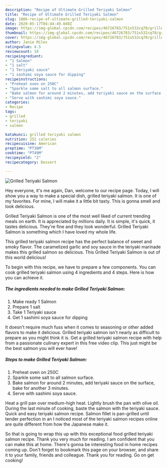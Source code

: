 ```yaml
---
description: "Recipe of Ultimate Grilled Teriyaki Salmon"
title: "Recipe of Ultimate Grilled Teriyaki Salmon"
slug: 1806-recipe-of-ultimate-grilled-teriyaki-salmon
date: 2020-05-17T04:44:49.040Z
image: https://img-global.cpcdn.com/recipes/46726783/751x532cq70/grilled-teriyaki-salmon-recipe-main-photo.jpg
thumbnail: https://img-global.cpcdn.com/recipes/46726783/751x532cq70/grilled-teriyaki-salmon-recipe-main-photo.jpg
cover: https://img-global.cpcdn.com/recipes/46726783/751x532cq70/grilled-teriyaki-salmon-recipe-main-photo.jpg
author: Janie Miles
ratingvalue: 4.5
reviewcount: 10
recipeingredient:
- "1 Salmon"
- "1 salt"
- "1 Teriyaki sauce"
- "1 sashimi soya sauce for dipping"
recipeinstructions:
- "Preheat oven on 250C"
- "Sparkle some salt to all salmon surface."
- "Bake salmon for around 2 minutes, add teriyaki sauce on the surface, bake for another 3 minutes."
- "Serve with sashimi soya sauce."
categories:
- Recipe
tags:
- grilled
- teriyaki
- salmon

katakunci: grilled teriyaki salmon 
nutrition: 251 calories
recipecuisine: American
preptime: "PT36M"
cooktime: "PT49M"
recipeyield: "2"
recipecategory: Dessert

---
```



![Grilled Teriyaki Salmon](https://img-global.cpcdn.com/recipes/46726783/751x532cq70/grilled-teriyaki-salmon-recipe-main-photo.jpg)

Hey everyone, it's me again, Dan, welcome to our recipe page. Today, I will show you a way to make a special dish, grilled teriyaki salmon. It is one of my favorites. For mine, I will make it a little bit tasty. This is gonna smell and look delicious.

Grilled Teriyaki Salmon is one of the most well liked of current trending meals on earth. It is appreciated by millions daily. It is simple, it's quick, it tastes delicious. They're fine and they look wonderful. Grilled Teriyaki Salmon is something which I have loved my whole life.

This grilled teriyaki salmon recipe has the perfect balance of sweet and smoky flavor. The caramelized garlic and soy sauce in the teriyaki marinade makes this grilled salmon so delicious. This Grilled Teriyaki Salmon is out of this world delicious!


To begin with this recipe, we have to prepare a few components. You can cook grilled teriyaki salmon using 4 ingredients and 4 steps. Here is how you can achieve it.

<!--inarticleads1-->

##### The ingredients needed to make Grilled Teriyaki Salmon:

1. Make ready 1 Salmon
1. Prepare 1 salt
1. Take 1 Teriyaki sauce
1. Get 1 sashimi soya sauce for dipping


It doesn&#39;t require much fuss when it comes to seasoning or other added flavors to make it delicious. Grilled teriyaki salmon isn&#39;t nearly as difficult to prepare as you might think it is. Get a grilled teriyaki salmon recipe with help from a passionate culinary expert in this free video clip. This just might be the best salmon you will ever have! 

<!--inarticleads2-->

##### Steps to make Grilled Teriyaki Salmon:

1. Preheat oven on 250C
1. Sparkle some salt to all salmon surface.
1. Bake salmon for around 2 minutes, add teriyaki sauce on the surface, bake for another 3 minutes.
1. Serve with sashimi soya sauce.


Heat a grill pan over medium-high heat. Lightly brush the pan with olive oil. During the last minute of cooking, baste the salmon with the teriyaki sauce. Quick and easy teriyaki salmon recipe. Salmon fillet is pan-grilled until tender perfection in an I noticed most of the teriyaki salmon recipes online are quite different from how the Japanese make it. 

So that is going to wrap this up with this exceptional food grilled teriyaki salmon recipe. Thank you very much for reading. I am confident that you can make this at home. There's gonna be interesting food in home recipes coming up. Don't forget to bookmark this page on your browser, and share it to your family, friends and colleague. Thank you for reading. Go on get cooking!
